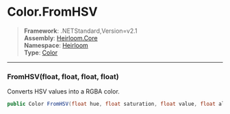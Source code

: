 # Color.FromHSV

> **Framework**: .NETStandard,Version=v2.1  
> **Assembly**: [Heirloom.Core][0]  
> **Namespace**: [Heirloom][0]  
> **Type**: [Color][1]  

--------------------------------------------------------------------------------

### FromHSV(float, float, float, float)

Converts HSV values into a RGBA color.

```cs
public Color FromHSV(float hue, float saturation, float value, float alpha = 1)
```

[0]: ..\Heirloom.Core.md
[1]: Heirloom.Color.md
